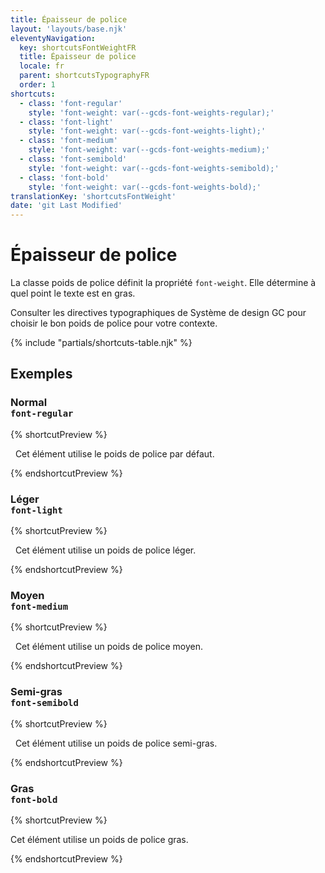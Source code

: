 ```yaml
---
title: Épaisseur de police
layout: 'layouts/base.njk'
eleventyNavigation:
  key: shortcutsFontWeightFR
  title: Épaisseur de police
  locale: fr
  parent: shortcutsTypographyFR
  order: 1
shortcuts:
  - class: 'font-regular'
    style: 'font-weight: var(--gcds-font-weights-regular);'
  - class: 'font-light'
    style: 'font-weight: var(--gcds-font-weights-light);'
  - class: 'font-medium'
    style: 'font-weight: var(--gcds-font-weights-medium);'
  - class: 'font-semibold'
    style: 'font-weight: var(--gcds-font-weights-semibold);'
  - class: 'font-bold'
    style: 'font-weight: var(--gcds-font-weights-bold);'
translationKey: 'shortcutsFontWeight'
date: 'git Last Modified'
---
```


# Épaisseur de police

La classe poids de police définit la propriété `font-weight`. Elle détermine à quel point le texte est en gras.

<gcds-notice type="warning" notice-title-tag="h2" notice-title="Utiliser avec prudence">
  <gcds-text><gcds-link href="{{ links.typographyFontWeight }}">Consulter les directives typographiques de Système de design GC</gcds-link> pour choisir le bon poids de police pour votre contexte.</gcds-text>
</gcds-notice>

{% include "partials/shortcuts-table.njk" %}

## Exemples

### Normal<br/>`font-regular`

{% shortcutPreview %}

<p class="font-regular">
  Cet élément utilise le poids de police par défaut.
</p>
{% endshortcutPreview %}

### Léger<br/>`font-light`

{% shortcutPreview %}

<p class="font-light">
  Cet élément utilise un poids de police léger.
</p>
{% endshortcutPreview %}

### Moyen<br/>`font-medium`

{% shortcutPreview %}

<p class="font-medium">
  Cet élément utilise un poids de police moyen.
</p>
{% endshortcutPreview %}

### Semi-gras<br/>`font-semibold`

{% shortcutPreview %}

<p class="font-semibold">
  Cet élément utilise un poids de police semi-gras.
</p>
{% endshortcutPreview %}

### Gras<br/>`font-bold`

{% shortcutPreview %}

<p>Cet élément utilise un poids de police <span class="font-bold"> gras</span>.</p>
{% endshortcutPreview %}

